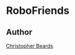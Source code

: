 # RoboFriends

## Author

[Christopher Beards](https://www.linkedin.com/in/christopher-beards-1292b529/)
